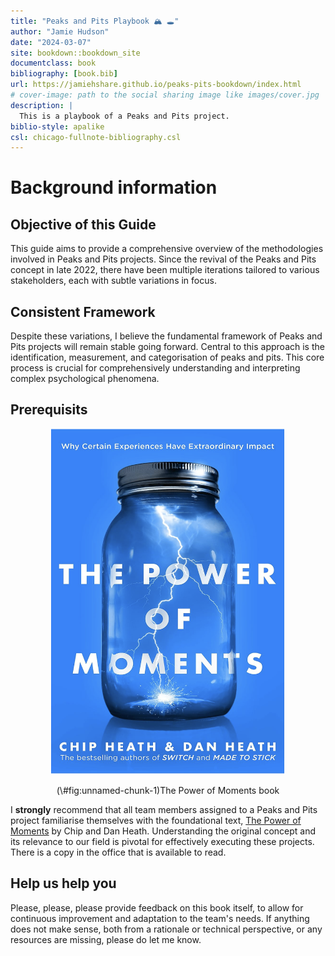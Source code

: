 ```yaml
--- 
title: "Peaks and Pits Playbook 🏔 🕳️️"
author: "Jamie Hudson"
date: "2024-03-07"
site: bookdown::bookdown_site
documentclass: book
bibliography: [book.bib]
url: https://jamiehshare.github.io/peaks-pits-bookdown/index.html
# cover-image: path to the social sharing image like images/cover.jpg
description: |
  This is a playbook of a Peaks and Pits project.
biblio-style: apalike
csl: chicago-fullnote-bibliography.csl
---
```


# Background information

## Objective of this Guide

This guide aims to provide a comprehensive overview of the methodologies involved in Peaks and Pits projects. Since the revival of the Peaks and Pits concept in late 2022, there have been multiple iterations tailored to various stakeholders, each with subtle variations in focus.

## Consistent Framework

Despite these variations, I believe the fundamental framework of Peaks and Pits projects will remain stable going forward. Central to this approach is the identification, measurement, and categorisation of peaks and pits. This core process is crucial for comprehensively understanding and interpreting complex psychological phenomena.

## Prerequisits

<div class="figure" style="text-align: center">
<img src="./img/power-of-moments.png" alt="The Power of Moments book" width="376" />
<p class="caption">(\#fig:unnamed-chunk-1)The Power of Moments book</p>
</div>

I **strongly** recommend that all team members assigned to a Peaks and Pits project familiarise themselves with the foundational text, [The Power of Moments](https://heathbrothers.com/the-power-of-moments/) by Chip and Dan Heath. Understanding the original concept and its relevance to our field is pivotal for effectively executing these projects. There is a copy in the office that is available to read.  

## Help us help you

Please, please, please provide feedback on this book itself, to allow for continuous improvement and adaptation to the team's needs. If anything does not make sense, both from a rationale or technical perspective, or any resources are missing, please do let me know. 

